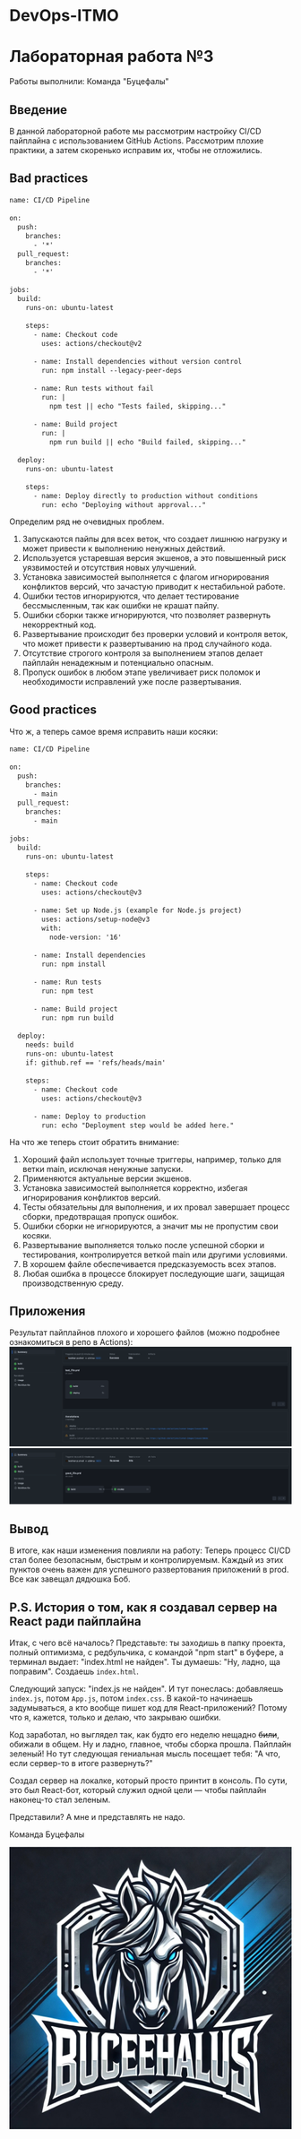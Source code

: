 # DevOps-ITMO

# Лабораторная работа №3

Работы выполнили: Команда "Буцефалы"

## Введение

В данной лабораторной работе мы рассмотрим настройку CI/CD пайплайна с использованием GitHub Actions. 
Рассмотрим плохие практики, а затем скоренько исправим их, чтобы не отложились.

## Bad practices

```
name: CI/CD Pipeline

on:
  push:
    branches:
      - '*'
  pull_request:
    branches:
      - '*'

jobs:
  build:
    runs-on: ubuntu-latest

    steps:
      - name: Checkout code
        uses: actions/checkout@v2

      - name: Install dependencies without version control
        run: npm install --legacy-peer-deps

      - name: Run tests without fail
        run: |
          npm test || echo "Tests failed, skipping..."

      - name: Build project
        run: |
          npm run build || echo "Build failed, skipping..."

  deploy:
    runs-on: ubuntu-latest

    steps:
      - name: Deploy directly to production without conditions
        run: echo "Deploying without approval..."
```

Определим ряд ~~не~~ очевидных проблем.

1. Запускаются пайпы для всех веток, что создает лишнюю нагрузку и может привести к выполнению ненужных действий. 
2. Используется устаревшая версия экшенов, а это повышенный риск уязвимостей и отсутствия новых улучшений. 
3. Установка зависимостей выполняется с флагом игнорирования конфликтов версий, что зачастую приводит к нестабильной работе. 
4. Ошибки тестов игнорируются, что делает тестирование бессмысленным, так как ошибки не крашат пайпу. 
5. Ошибки сборки также игнорируются, что позволяет развернуть некорректный код. 
6. Развертывание происходит без проверки условий и контроля веток, что может привести к развертыванию на прод случайного кода. 
7. Отсутствие строгого контроля за выполнением этапов делает пайплайн ненадежным и потенциально опасным. 
8. Пропуск ошибок в любом этапе увеличивает риск поломок и необходимости исправлений уже после развертывания.

## Good practices

Что ж, а теперь самое время исправить наши косяки:

```
name: CI/CD Pipeline

on:
  push:
    branches:
      - main
  pull_request:
    branches:
      - main

jobs:
  build:
    runs-on: ubuntu-latest

    steps:
      - name: Checkout code
        uses: actions/checkout@v3

      - name: Set up Node.js (example for Node.js project)
        uses: actions/setup-node@v3
        with:
          node-version: '16'

      - name: Install dependencies
        run: npm install

      - name: Run tests
        run: npm test

      - name: Build project
        run: npm run build

  deploy:
    needs: build
    runs-on: ubuntu-latest
    if: github.ref == 'refs/heads/main'

    steps:
      - name: Checkout code
        uses: actions/checkout@v3

      - name: Deploy to production
        run: echo "Deployment step would be added here."
```

На что же теперь стоит обратить внимание:
1. Хороший файл использует точные триггеры, например, только для ветки main, исключая ненужные запуски. 
2. Применяются актуальные версии экшенов. 
3. Установка зависимостей выполняется корректно, избегая игнорирования конфликтов версий. 
4. Тесты обязательны для выполнения, и их провал завершает процесс сборки, предотвращая пропуск ошибок.
5. Ошибки сборки не игнорируются, а значит мы не пропустим свои косяки. 
6. Развертывание выполняется только после успешной сборки и тестирования, контролируется веткой main или другими условиями. 
7. В хорошем файле обеспечивается предсказуемость всех этапов. 
8. Любая ошибка в процессе блокирует последующие шаги, защищая производственную среду.

## Приложения
Результат пайплайнов плохого и хорошего файлов (можно подробнее ознакомиться в репо в Actions):
![Bad pipe](bad.png)
![Good pipe](good.png)

## Вывод
В итоге, как наши изменения повлияли на работу:
Теперь процесс CI/CD стал более безопасным, быстрым и контролируемым. Каждый из этих пунктов очень важен для успешного развертования приложений в prod. Все как завещал дядюшка Боб.

## P.S. История о том, как я создавал сервер на React ради пайплайна
Итак, с чего всё началось? Представьте: ты заходишь в папку проекта, полный оптимизма, с редбульчика, с командой "npm start" в буфере, а терминал выдает: "index.html не найден". Ты думаешь: "Ну, ладно, ща поправим". Создаешь `index.html`. 

Следующий запуск: "index.js не найден". И тут понеслась: добавляешь `index.js`, потом `App.js`, потом `index.css`. В какой-то начинаешь задумываться, а кто вообще пишет код для React-приложений? Потому что я, кажется, только и делаю, что закрываю ошибки. 

Код заработал, но выглядел так, как будто его неделю нещадно ~~били~~, обижали в общем. Ну и ладно, главное, чтобы сборка прошла. Пайплайн зеленый! Но тут следующая гениальная мысль посещает тебя: "А что, если сервер-то в итоге развернуть?" 

Создал сервер на локалке, который просто принтит в консоль. По сути, это был React-бот, который служил одной цели — чтобы пайплайн наконец-то стал зеленым.

Представили? А мне и представлять не надо. 

Команда Буцефалы

![Логооооо](bucefalu.jpeg)

